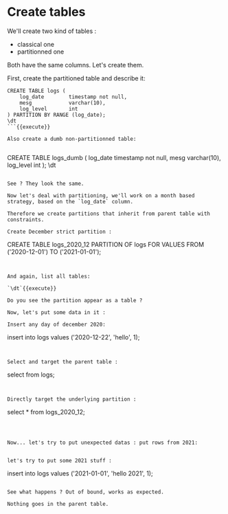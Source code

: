 # Create tables

We'll create two kind of tables : 

- classical one
- partitionned one

Both have the same columns. Let's create them.


First, create the partitioned table and describe it:

```
CREATE TABLE logs (
    log_date        timestamp not null,
    mesg            varchar(10),
    log_level       int
) PARTITION BY RANGE (log_date);
\dt
```{{execute}}

Also create a dumb non-partitionned table:


```
CREATE TABLE logs_dumb (
    log_date        timestamp not null,
    mesg            varchar(10),
    log_level       int
);
\dt
```{{execute}}

See ? They look the same.

Now let's deal with partitioning, we'll work on a month based strategy, based on the `log_date` column.

Therefore we create partitions that inherit from parent table with constraints.

Create December strict partition :

```
CREATE TABLE logs_2020_12 PARTITION OF logs
    FOR VALUES FROM ('2020-12-01') TO ('2021-01-01');
```{{execute}}


And again, list all tables:

`\dt`{{execute}}

Do you see the partition appear as a table ?

Now, let's put some data in it :

Insert any day of december 2020:

```
insert into logs
    values ('2020-12-22', 'hello', 1);
```{{execute}}


Select and target the parent table :

```
select from logs;
```{{execute}}


Directly target the underlying partition :

```
select * from logs_2020_12;
```{{execute}}



Now... let's try to put unexpected datas : put rows from 2021:


let's try to put some 2021 stuff :

```
insert into logs
    values ('2021-01-01', 'hello 2021', 1);
```{{execute}}

See what happens ? Out of bound, works as expected.

Nothing goes in the parent table.


